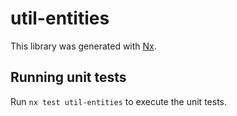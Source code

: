 # util-entities

This library was generated with [Nx](https://nx.dev).

## Running unit tests

Run `nx test util-entities` to execute the unit tests.
